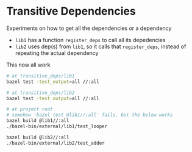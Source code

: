 # Transitive Dependencies
Experiments on how to get all the dependencies or a dependency
* `lib1` has a function `register_deps` to call all its depedencies
* `lib2` uses dep(s) from `lib1`, so it calls that `register_deps`, instead of repeating the actual dependency

This now all work
```bash
# at transitive_deps/lib1
bazel test -test_output=all //:all

# at transitive_deps/lib2
bazel test -test_output=all //:all

# at project root
# somehow 'bazel test @lib1//:all' fails, but the below works
bazel build @lib1//:all
./bazel-bin/external/lib1/test_looper

bazel build @lib2//:all
./bazel-bin/external/lib2/test_adder
```